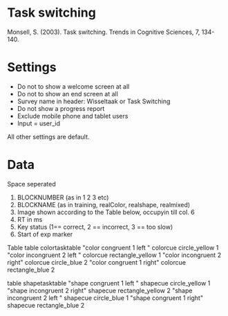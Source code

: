 # Task switching
Monsell, S. (2003). Task switching. Trends in Cognitive Sciences, 7, 134-140.

# Settings
- Do not to show a welcome screen at all
- Do not to show an end screen at all
- Survey name in header: Wisseltaak or Task Switching
- Do not show a progress report
- Exclude mobile phone and tablet users
- Input = user_id

All other settings are default.

# Data
Space seperated
1. BLOCKNUMBER (as in 1 2 3 etc)
2. BLOCKNAME (as in training, realColor, realshape, realmixed)
3. Image shown according to the Table below, occupyin till col. 6
7. RT in ms
8. Key status (1== correct, 2 == incorrect, 3 == too slow)
9. Start of exp marker 


Table 
table colortasktable
  "color congruent   1 left " colorcue circle_yellow     1
  "color incongruent 2 left " colorcue rectangle_yellow  1
  "color incongruent 2 right" colorcue circle_blue       2
  "color congruent   1 right" colorcue rectangle_blue    2

table shapetasktable
  "shape congruent   1 left " shapecue circle_yellow     1
  "shape incongruent 2 right" shapecue rectangle_yellow  2
  "shape incongruent 2 left " shapecue circle_blue       1
  "shape congruent   1 right" shapecue rectangle_blue    2
